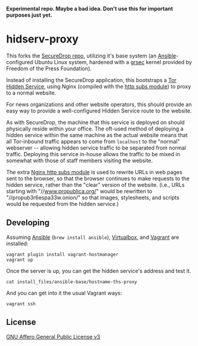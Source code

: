 **Experimental repo. Maybe a bad idea. Don't use this for important purposes just yet.**

# hidserv-proxy

This forks the [SecureDrop repo](https://github.com/freedomofpress/securedrop/), utilizing it's base system (an [Ansible](http://www.ansible.com/home)-configured Ubuntu Linux system, hardened with a [grsec](https://grsecurity.net/) kernel provided by Freedom of the Press Foundation).

Instead of installing the SecureDrop application, this bootstraps a [Tor Hidden Service](https://www.torproject.org/docs/hidden-services.html.en), using Nginx (compiled with the [http subs module](http://wiki.nginx.org/HttpSubsModule)) to proxy to a normal website.

For news organizations and other website operators, this should provide an easy way to provide a well-configured Hidden Service route to the website.

As with SecureDrop, the machine that this service is deployed on should physically reside within your office. The oft-used method of deploying a hidden service within the same machine as the actual website means that all Tor-inbound traffic appears to come from `localhost` to the "normal" webserver -- allowing hidden service traffic to be separated from normal traffic. Deploying this service in-house allows the traffic to be mixed in somewhat with those of staff members visiting the website.

The extra [Nginx http subs module](http://wiki.nginx.org/HttpSubsModule) is used to rewrite URLs in web pages sent to the browser, so that the browser continues to make requests to the hidden service, rather than the "clear" version of the website. (i.e., URLs starting with "//www.propublica.org/" would be rewritten to "//propub3r6espa33w.onion/" so that images, stylesheets, and scripts would be requested from the hidden service.)

## Developing

Assuming [Ansible](http://www.ansible.com/home) (`brew install ansible`), [Virtualbox](https://www.virtualbox.org/wiki/Downloads), and [Vagrant](https://www.vagrantup.com/) are installed:

```
vagrant plugin install vagrant-hostmanager
vagrant up
```

Once the server is up, you can get the hidden service's address and test it.

```
cat install_files/ansible-base/hostname-ths-proxy
```

And you can get into it the usual Vagrant ways:

```
vagrant ssh
```

## License

[GNU Affero General Public License v3](/LICENSE)

